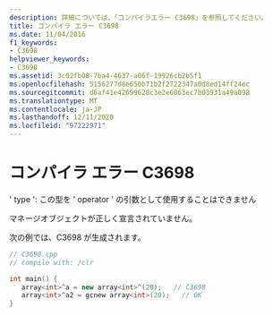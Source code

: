 ```yaml
---
description: 詳細については、「コンパイラエラー C3698」を参照してください。
title: コンパイラ エラー C3698
ms.date: 11/04/2016
f1_keywords:
- C3698
helpviewer_keywords:
- C3698
ms.assetid: 3c02fb08-7ba4-4637-a06f-19926cb2b5f1
ms.openlocfilehash: 5156277d8e650b71b2f2722347a0d8ed14ff24ec
ms.sourcegitcommit: d6af41e42699628c3e2e6063ec7b03931a49a098
ms.translationtype: MT
ms.contentlocale: ja-JP
ms.lasthandoff: 12/11/2020
ms.locfileid: "97222971"
---
```

# <a name="compiler-error-c3698"></a>コンパイラ エラー C3698

' type ': この型を ' operator ' の引数として使用することはできません

マネージオブジェクトが正しく宣言されていません。

次の例では、C3698 が生成されます。

```cpp
// C3698.cpp
// compile with: /clr

int main() {
   array<int>^a = new array<int>^(20);   // C3698
   array<int>^a2 = gcnew array<int>(20);   // OK
}
```
